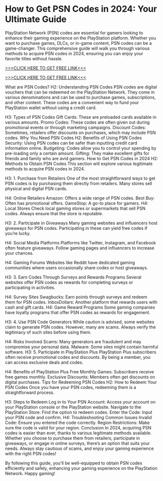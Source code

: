 # How to Get PSN Codes in 2024: Your Ultimate Guide
PlayStation Network (PSN) codes are essential for gamers looking to enhance their gaming experience on the PlayStation platform. Whether you want to purchase games, DLCs, or in-game content, PSN codes can be a game-changer. This comprehensive guide will walk you through various methods to acquire PSN codes in 2024, ensuring you can enjoy your favorite titles without hassle.

[>>>CLICK HERE TO GET FREE LINK<<<](https://freesingup.online/allgiftcards/)

[>>>CLICK HERE TO GET FREE LINK<<<](https://freesingup.online/allgiftcards/)

What are PSN Codes?
H2: Understanding PSN Codes
PSN codes are digital vouchers that can be redeemed on the PlayStation Network. They come in various denominations and can be used to purchase games, subscriptions, and other content. These codes are a convenient way to fund your PlayStation wallet without using a credit card.

H3: Types of PSN Codes
Gift Cards: These are preloaded cards available in various amounts.
Promo Codes: These codes are often given out during promotional events or through marketing campaigns.
Discount Codes: Sometimes, retailers offer discounts on purchases, which may include PSN codes.
Why You Need PSN Codes
H2: Benefits of Using PSN Codes
Security: Using PSN codes can be safer than inputting credit card information online.
Budgeting: Codes allow you to control your spending by pre-loading only a certain amount.
Gifting: They make excellent gifts for friends and family who are avid gamers.
How to Get PSN Codes in 2024
H2: Methods to Obtain PSN Codes
This section will explore various legitimate methods to acquire PSN codes in 2024.

H3: 1. Purchase from Retailers
One of the most straightforward ways to get PSN codes is by purchasing them directly from retailers. Many stores sell physical and digital PSN cards.

H4: Online Retailers
Amazon: Offers a wide range of PSN codes.
Best Buy: Often has promotional offers.
GameStop: A go-to place for gamers.
H4: Local Stores
Check local gaming stores or supermarkets that sell PSN codes. Always ensure that the store is reputable.

H3: 2. Participate in Giveaways
Many gaming websites and influencers host giveaways for PSN codes. Participating in these can yield free codes if you’re lucky.

H4: Social Media Platforms
Platforms like Twitter, Instagram, and Facebook often feature giveaways. Follow gaming pages and influencers to increase your chances.

H4: Gaming Forums
Websites like Reddit have dedicated gaming communities where users occasionally share codes or host giveaways.

H3: 3. Earn Codes Through Surveys and Rewards Programs
Several websites offer PSN codes as rewards for completing surveys or participating in activities.

H4: Survey Sites
Swagbucks: Earn points through surveys and redeem them for PSN codes.
InboxDollars: Another platform that rewards users with cash and gift cards.
H4: Game Reward Programs
Some gaming companies have loyalty programs that offer PSN codes as rewards for engagement.

H3: 4. Use PSN Code Generators
While caution is advised, some websites claim to generate PSN codes. However, many are scams. Always verify the legitimacy of such sites before using them.

H4: Risks Involved
Scams: Many generators are fraudulent and may compromise your personal data.
Malware: Some sites might contain harmful software.
H3: 5. Participate in PlayStation Plus
PlayStation Plus subscribers often receive promotional codes and discounts. By being a member, you can access exclusive deals and codes.

H4: Benefits of PlayStation Plus
Free Monthly Games: Subscribers receive free games monthly.
Exclusive Discounts: Members often get discounts on digital purchases.
Tips for Redeeming PSN Codes
H2: How to Redeem Your PSN Codes
Once you have your PSN codes, redeeming them is a straightforward process.

H3: Steps to Redeem
Log in to Your PSN Account: Access your account on your PlayStation console or the PlayStation website.
Navigate to the PlayStation Store: Find the option to redeem codes.
Enter the Code: Input your PSN code and confirm.
H4: Troubleshooting Common Issues
Invalid Code: Ensure you entered the code correctly.
Region Restrictions: Make sure the code is valid for your region.
Conclusion
In 2024, acquiring PSN codes is easier than ever, thanks to various legitimate methods available. Whether you choose to purchase them from retailers, participate in giveaways, or engage in online surveys, there’s an option that suits your needs. Always stay cautious of scams, and enjoy your gaming experience with the right PSN codes!

By following this guide, you'll be well-equipped to obtain PSN codes efficiently and safely, enhancing your gaming experience on the PlayStation Network. Happy gaming!
